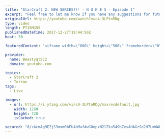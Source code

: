 ```yaml
---
title: "StarCraft 2: NEW SERIES!!! - N U K E S - Episode 1"
excerpt: "Feel free to let me know if you have any suggestions for future videos. I hope you guys enjoy this one!  Check out my stream on twitch if you enjoy my YouTube content. I stream about 5/7 days a week - stream start time is around 9 PM CET. Link to my stream is down below.  JOIN MY DISCORD CHANNEL @ https://discord.gg/aJMGAEn"
originalUrl: https://youtube.com/watch?v=c4-3LPtoRDg
type: video
length: PT15M45S
publishedDateTime: 2017-12-27T19:44:50Z
heat: 50

featuredContent: "<iframe width=\"800\" height=\"500\" frameborder=\"0\" src=\"https://www.youtube.com/embed/c4-3LPtoRDg\" allow=\"accelerometer; autoplay; encrypted-media; gyroscope; picture-in-picture\" allowfullscreen></iframe>"

provider:
  name: BeastyqtSC2
  domain: youtube.com

topics:
  - StarCraft 2
  - Terran
tags:
  - Live

images:
  - url: https://i.ytimg.com/vi/c4-3LPtoRDg/maxresdefault.jpg
    width: 1280
    height: 720
    isCached: true

secured: "8/zAcmAg9EZjS3mxm0bFU4bMafAwG0opxN2lZku549bZxsAHAGzSd2H7LmWAFVmf8xJCMXR0BSwCbNjA56/YhFB+gb6p1MZi6kQGRyEtr9Cvn7uJbW1E5rOoDnSM/j+utw9TG7zsVfYx+hNDPKIdYNN/9LfeUlqTYHUrkpxbD5oLB0X07D4qMzXrg9n1XmDMK137nA135SFxU8hj7bPPifQkB50kF9W3DJY7DXDGxxKYmO2UvWkgDzHhBsgMhfNTwdJ1WF94aB8gmRULKcXaUNWdC915t9IjBHB39xP5N0wssPtbW7vm8XcHZs4Yf5pHQ6RuPZeUoG86OIqyTsX4n6Qpt7JoahZoVGhT2S3yy+YIqOOGFHFrsh7W+mPIgiqwBSmrLOLtAkCqjQDdEwyTFgcWQhPuozz1RjP2zpgiAQo=;NQqV74LhFMLYfZnfid0MMA=="
---
```


